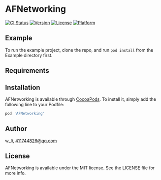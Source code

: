 # AFNetworking

[![CI Status](https://img.shields.io/travis/w_li/AFNetworking.svg?style=flat)](https://travis-ci.org/w_li/AFNetworking)
[![Version](https://img.shields.io/cocoapods/v/AFNetworking.svg?style=flat)](https://cocoapods.org/pods/AFNetworking)
[![License](https://img.shields.io/cocoapods/l/AFNetworking.svg?style=flat)](https://cocoapods.org/pods/AFNetworking)
[![Platform](https://img.shields.io/cocoapods/p/AFNetworking.svg?style=flat)](https://cocoapods.org/pods/AFNetworking)

## Example

To run the example project, clone the repo, and run `pod install` from the Example directory first.

## Requirements

## Installation

AFNetworking is available through [CocoaPods](https://cocoapods.org). To install
it, simply add the following line to your Podfile:

```ruby
pod 'AFNetworking'
```

## Author

w_li, 411744826@qq.com

## License

AFNetworking is available under the MIT license. See the LICENSE file for more info.
